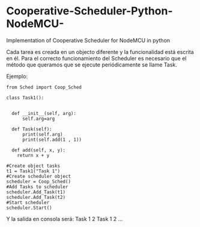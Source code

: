 # Cooperative-Scheduler-Python-NodeMCU-
Implementation of Cooperative Scheduler for NodeMCU in python

Cada tarea es creada en un objecto diferente y la funcionalidad está escrita en él.
Para el correcto funcionamiento del Scheduler es necesario que el método que queramos que se ejecute periódicamente se llame
Task.

Ejemplo:

    from Sched import Coop_Sched

    class Task1():


      def __init__(self, arg):
          self.arg=arg

      def Task(self):
          print(self.arg)
          print(self.add(1 , 1))

      def add(self, x, y):
        return x + y

    #Create object tasks
    t1 = Task1("Task 1")
    #Create scheduler object
    scheduler = Coop_Sched()
    #Add Tasks to scheduler
    scheduler.Add_Task(t1)
    scheduler.Add_Task(t2)
    #Start scheduler
    scheduler.Start()
    
   
Y la salida en consola será:
Task 1
2
Task 1
2
...
